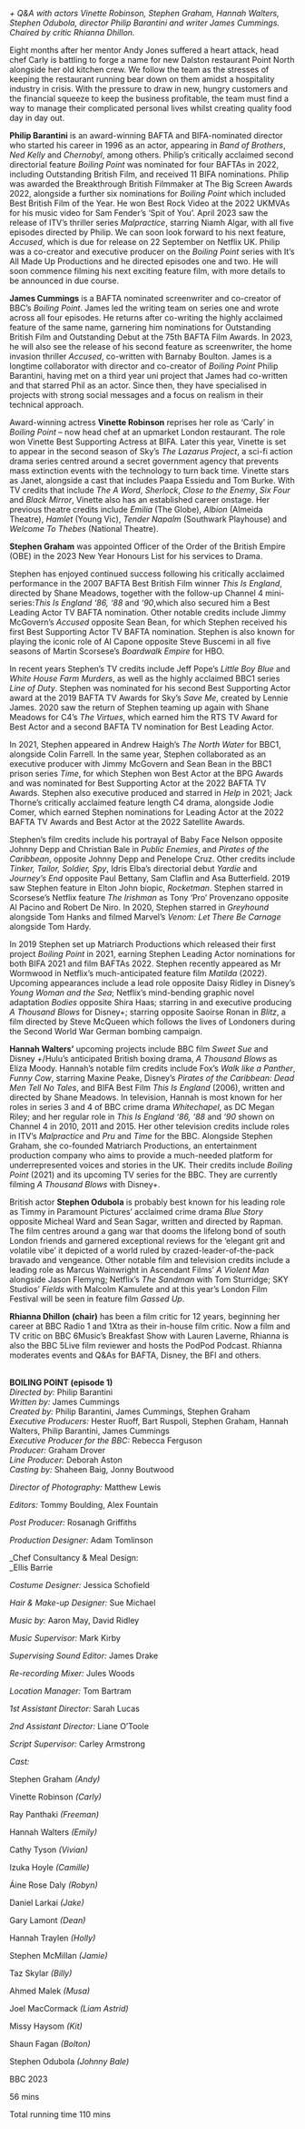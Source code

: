 
_+ Q&A with actors Vinette Robinson, Stephen Graham, Hannah Walters, Stephen Odubola, director Philip Barantini and writer James Cummings. Chaired by critic Rhianna Dhillon._

Eight months after her mentor Andy Jones suffered a heart attack, head chef Carly is battling to forge a name for new Dalston restaurant Point North alongside her old kitchen crew. We follow the team as the stresses of keeping the restaurant running bear down on them amidst a hospitality industry in crisis. With the pressure to draw in new, hungry customers and the financial squeeze to keep the business profitable, the team must find a way to manage their complicated personal lives whilst creating quality food day in day out.

**Philip Barantini** is an award-winning BAFTA and BIFA-nominated director who started his career in 1996 as an actor, appearing in _Band of Brothers_, _Ned_ _Kelly_ and _Chernobyl_, among others. Philip’s critically acclaimed second directorial feature _Boiling_ _Point_ was nominated for four BAFTAs in 2022, including Outstanding British Film, and received 11 BIFA nominations. Philip was awarded the  Breakthrough British Filmmaker at The Big Screen Awards 2022, alongside a further six nominations for _Boiling_ _Point_ which included Best British Film of the Year. He won Best Rock Video at the 2022 UKMVAs for his music video for Sam Fender’s ‘Spit of You’. April 2023 saw the release of ITV’s thriller series _Malpractice_, starring Niamh Algar, with all five episodes directed by Philip. We can soon look forward to his next feature, _Accused_, which is due for release on 22  September on Netflix UK. Philip was a co-creator and executive producer on the _Boiling_ _Point_ series with It’s All Made Up Productions and he directed episodes one and two. He will soon commence filming his next exciting feature film, with more details to be announced in due course.

**James Cummings** is a BAFTA nominated screenwriter and co-creator of BBC’s _Boiling Point_. James led the writing team on series one and wrote across all four episodes. He returns after co-writing the highly acclaimed feature of the same name, garnering him nominations for Outstanding British Film and Outstanding Debut at the 75th BAFTA Film Awards. In 2023, he will also see the release of his second feature as screenwriter, the home invasion thriller _Accused_, co-written with Barnaby Boulton. James is a longtime collaborator with director and co-creator of _Boiling Point_ Philip Barantini, having met on a third year uni project that James had co-written and that starred Phil as an actor. Since then, they have specialised in projects with strong social messages and a focus on realism in their technical approach.

Award-winning actress **Vinette Robinson** reprises her role as ‘Carly’ in _Boiling Point_ – now head chef at an upmarket London restaurant. The role won Vinette Best Supporting Actress at BIFA. Later this year, Vinette is set to appear in the second season of Sky’s _The Lazarus Project_, a sci-fi action drama series centred around a secret government agency that prevents mass extinction events with the technology to turn back time. Vinette stars as Janet, alongside a cast that includes Paapa Essiedu and Tom Burke. With TV credits that include _The A Word_, _Sherlock_, _Close to the Enemy_, _Six Four_ and _Black_ _Mirror_, Vinette also has an established career onstage. Her previous theatre credits include _Emilia_ (The Globe), _Albion_  (Almeida Theatre), _Hamlet_ (Young Vic), _Tender Napalm_ (Southwark Playhouse) and _Welcome To Thebes_  (National Theatre).

**Stephen Graham** was appointed Officer of the Order of the British Empire (OBE) in the 2023 New Year Honours List for his services to Drama.

Stephen has enjoyed continued success following his critically acclaimed performance in the 2007 BAFTA Best British Film winner _This Is England_, directed by Shane Meadows, together with the follow-up Channel 4 mini-series:_This Is England ‘86, ‘88_ and _‘90_,which also secured him a Best Leading Actor TV BAFTA nomination. Other notable credits include Jimmy McGovern’s _Accused_ opposite Sean Bean, for which Stephen received his first Best Supporting Actor TV BAFTA nomination. Stephen is also known for playing the iconic role of Al Capone opposite Steve Buscemi in all five seasons of Martin Scorsese’s _Boardwalk Empire_ for HBO.

In recent years Stephen’s TV credits include Jeff Pope’s _Little Boy Blue_ and  _White House Farm Murders_, as well as the highly acclaimed BBC1 series  _Line of Duty_. Stephen was nominated for his second Best Supporting Actor award at the 2019 BAFTA TV Awards for Sky’s _Save Me_, created by Lennie James. 2020 saw the return of Stephen teaming up again with Shane Meadows for C4’s  _The Virtues_, which earned him the RTS TV Award for Best Actor and a second BAFTA TV nomination for Best Leading Actor.

In 2021, Stephen appeared in Andrew Haigh’s _The North Water_ for BBC1, alongside Colin Farrell. In the same year, Stephen collaborated as an executive producer with Jimmy McGovern and Sean Bean in the BBC1 prison series  _Time_, for which Stephen won Best Actor at the BPG Awards and was nominated for Best Supporting Actor at the 2022 BAFTA TV Awards. Stephen also executive produced and starred in _Help_ in 2021; Jack Thorne’s critically acclaimed feature length C4 drama, alongside Jodie Comer, which earned Stephen nominations for Leading Actor at the 2022 BAFTA TV Awards and Best Actor at the 2022 Satellite Awards.

Stephen’s film credits include his portrayal of Baby Face Nelson opposite Johnny Depp and Christian Bale in _Public Enemies_, and _Pirates of the Caribbean_, opposite Johnny Depp and Penelope Cruz. Other credits include  _Tinker, Tailor, Soldier, Spy_, Idris Elba’s directorial debut  _Yardie_ and _Journey’s End_ opposite Paul Bettany, Sam Claflin and Asa Butterfield. 2019 saw Stephen feature in Elton John biopic, _Rocketman_. Stephen starred in Scorsese’s Netflix feature _The Irishman_ as Tony ‘Pro’ Provenzano opposite Al Pacino and Robert De Niro. In 2020, Stephen starred in _Greyhound_ alongside Tom Hanks and filmed Marvel’s _Venom: Let There Be Carnage_ alongside Tom Hardy.

In 2019 Stephen set up Matriarch Productions which released their first project  _Boiling Point_ in 2021, earning Stephen Leading Actor nominations for both BIFA 2021 and film BAFTAs 2022. Stephen recently appeared as Mr Wormwood in Netflix’s much-anticipated feature film  _Matilda_ (2022). Upcoming appearances include a lead role opposite Daisy Ridley in Disney’s _Young Woman and the Sea_; Netflix’s mind-bending graphic novel adaptation  _Bodies_ opposite Shira Haas; starring in and executive producing _A Thousand Blows_ for Disney+; starring opposite Saoirse Ronan in _Blitz_, a film directed by Steve McQueen which follows the lives of Londoners during the Second World War German bombing campaign.

**Hannah Walters’** upcoming projects include BBC film _Sweet Sue_ and Disney +/Hulu’s anticipated British boxing drama, _A Thousand Blows_ as Eliza Moody. Hannah’s notable film credits include Fox’s _Walk like a Panther_, _Funny Cow_, starring Maxine Peake, Disney’s _Pirates of the Caribbean: Dead Men Tell No Tales_, and BIFA Best Film _This Is England_  (2006), written and directed by Shane Meadows. In television, Hannah is most known for her roles in series 3 and 4 of BBC crime drama _Whitechapel_, as DC Megan Riley; and her regular role in _This Is England ‘86, ‘88_ and _‘90_ shown on Channel 4 in 2010, 2011 and 2015. Her other television credits include roles in ITV’s _Malpractice_ and _Pru_  and _Time_ for the BBC. Alongside Stephen Graham, she co-founded Matriarch Productions, an entertainment production company who aims to provide a much-needed platform for underrepresented voices and stories in the UK. Their credits include _Boiling Point_  (2021) and its upcoming TV series for the BBC. They are currently filming _A Thousand Blows_ with Disney+.

British actor **Stephen Odubola** is probably best known for his leading role as Timmy in Paramount Pictures’ acclaimed crime drama _Blue Story_ opposite Micheal Ward and Sean Sagar, written and directed by Rapman. The film centres around a gang war that dooms the lifelong bond of south London friends and garnered exceptional reviews for the ‘elegant grit and volatile vibe’ it depicted of a world ruled by crazed-leader-of-the-pack bravado and vengeance. Other notable film and television credits include a leading role as Marcus Wainwright in Ascendant Films’ _A Violent Man_ alongside Jason Flemyng; Netflix’s _The Sandman_ with Tom Sturridge; SKY Studios’ _Fields_ with Malcolm Kamulete and at this year’s London Film Festival will be seen in feature film _Gassed Up_.

**Rhianna Dhillon**  **(chair)** has been a film critic for 12 years, beginning her career at BBC Radio 1 and 1Xtra as their in-house film critic. Now a film and TV critic on BBC 6Music’s Breakfast Show with Lauren Laverne, Rhianna is also the BBC 5Live film reviewer and hosts the PodPod Podcast. Rhianna moderates events and Q&As for BAFTA, Disney, the BFI and others.
<br><br>

**BOILING POINT (episode 1)**<br>
_Directed by:_ Philip Barantini<br>
_Written by:_ James Cummings<br>
_Created by:_ Philip Barantini,  James Cummings, Stephen Graham<br>
_Executive Producers:_ Hester Ruoff,  Bart Ruspoli, Stephen Graham,  Hannah Walters, Philip Barantini,  James Cummings<br>
_Executive Producer for the BBC:_  Rebecca Ferguson<br>
_Producer:_ Graham Drover<br>
_Line Producer:_ Deborah Aston<br>
_Casting by:_ Shaheen Baig,  Jonny Boutwood<br>

_Director of Photography:_ Matthew Lewis<br>

_Editors:_ Tommy Boulding, Alex Fountain<br>

_Post Producer:_ Rosanagh Griffiths<br>

_Production Designer:_ Adam Tomlinson<br>

_Chef Consultancy & Meal Design:  
_Ellis Barrie<br>

_Costume Designer:_ Jessica Schofield<br>

_Hair & Make-up Designer:_ Sue Michael<br>

_Music by:_ Aaron May, David Ridley<br>

_Music Supervisor:_ Mark Kirby<br>

_Supervising Sound Editor:_ James Drake<br>

_Re-recording Mixer:_ Jules Woods<br>

_Location Manager:_ Tom Bartram<br>

_1st Assistant Director:_ Sarah Lucas<br>

_2nd Assistant Director:_ Liane O’Toole<br>

_Script Supervisor:_ Carley Armstrong<br>

_Cast:_<br>

Stephen Graham _(Andy)_<br>

Vinette Robinson _(Carly)_<br>

Ray Panthaki _(Freeman)_<br>

Hannah Walters _(Emily)_<br>

Cathy Tyson _(Vivian)_<br>

Izuka Hoyle _(Camille)_<br>

Áine Rose Daly _(Robyn)_<br>

Daniel Larkai _(Jake)_<br>

Gary Lamont _(Dean)_<br>

Hannah Traylen _(Holly)_<br>

Stephen McMillan _(Jamie)_<br>

Taz Skylar _(Billy)_<br>

Ahmed Malek _(Musa)_<br>

Joel MacCormack _(Liam Astrid)_<br>

Missy Haysom _(Kit)_<br>

Shaun Fagan _(Bolton)_<br>

Stephen Odubola _(Johnny Bale)_<br>

BBC 2023<br>

56 mins

Total running time 110 mins<br>
<br>
<!--stackedit_data:
eyJoaXN0b3J5IjpbMTM0NjA0MDE3Ml19
-->